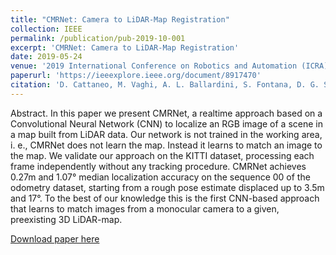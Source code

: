 ```yaml
---
title: "CMRNet: Camera to LiDAR-Map Registration"
collection: IEEE
permalink: /publication/pub-2019-10-001
excerpt: 'CMRNet: Camera to LiDAR-Map Registration'
date: 2019-05-24
venue: '2019 International Conference on Robotics and Automation (ICRA)'
paperurl: 'https://ieeexplore.ieee.org/document/8917470'
citation: 'D. Cattaneo, M. Vaghi, A. L. Ballardini, S. Fontana, D. G. Sorrenti, and W. Burgard. “CMRNet: Camera to LiDAR-Map Registration”. In: IEEE International Conference on Intelligent Transportation Systems (ITSC). Oct. 2019, pp. 1283–1289'
---
```

Abstract. In this paper we present CMRNet, a realtime approach based on a Convolutional Neural Network (CNN) to localize an RGB image of a scene in a map built from LiDAR data. Our network is not trained in the working area, i. e., CMRNet does not learn the map. Instead it learns to match an image to the map. We validate our approach on the KITTI dataset, processing each frame independently without any tracking procedure. CMRNet achieves 0.27m and 1.07° median localization accuracy on the sequence 00 of the odometry dataset, starting from a rough pose estimate displaced up to 3.5m and 17°. To the best of our knowledge this is the first CNN-based approach that learns to match images from a monocular camera to a given, preexisting 3D LiDAR-map.

[Download paper here](https://ieeexplore.ieee.org/document/8917470)
